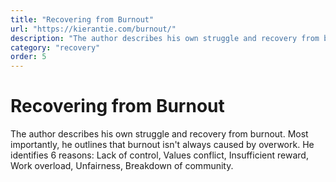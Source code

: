 ```yaml
---
title: "Recovering from Burnout"
url: "https://kierantie.com/burnout/"
description: "The author describes his own struggle and recovery from burnout. Most importantly, he outlines that burnout isn't always caused by overwork. He identifies 6 reasons: Lack of control, Values conflict, Insufficient reward, Work overload, Unfairness, Breakdown of community."
category: "recovery"
order: 5
---
```


# Recovering from Burnout

The author describes his own struggle and recovery from burnout. Most importantly, he outlines that burnout isn't always caused by overwork. He identifies 6 reasons: Lack of control, Values conflict, Insufficient reward, Work overload, Unfairness, Breakdown of community.
